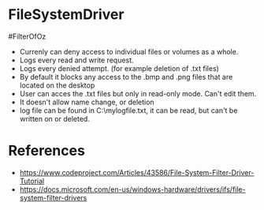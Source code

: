 # FileSystemDriver

#FilterOfOz

* Currenly can deny access to individual files or volumes as a whole. 
* Logs every read and write request.
* Logs every denied attempt. (for example deletion of .txt files)
* By default it blocks any access to the .bmp and .png files that are located on the desktop
* User can acces the .txt files but only in read-only mode. Can't edit them.
* It doesn't allow name change, or deletion
* log file can be found in C:\mylogfile.txt, it can be read, but can't be written on or deleted.

# References
* https://www.codeproject.com/Articles/43586/File-System-Filter-Driver-Tutorial
* https://docs.microsoft.com/en-us/windows-hardware/drivers/ifs/file-system-filter-drivers
